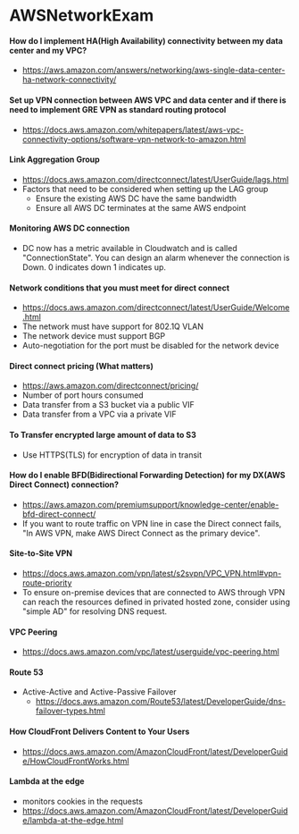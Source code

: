 # AWSNetworkExam


#### How do I implement HA(High Availability) connectivity between my data center and my VPC?
  * https://aws.amazon.com/answers/networking/aws-single-data-center-ha-network-connectivity/
#### Set up VPN connection between AWS VPC and data center and if there is need to implement GRE VPN as standard routing protocol
  * https://docs.aws.amazon.com/whitepapers/latest/aws-vpc-connectivity-options/software-vpn-network-to-amazon.html
#### Link Aggregation Group
  * https://docs.aws.amazon.com/directconnect/latest/UserGuide/lags.html
  * Factors that need to be considered when setting up the LAG group
    * Ensure the existing AWS DC have the same bandwidth
    * Ensure all AWS DC terminates at the same AWS endpoint
#### Monitoring AWS DC connection
  * DC now has a metric available in Cloudwatch and is called "ConnectionState". You can design an alarm whenever the connection is Down. 0 indicates down 1 indicates up.
#### Network conditions that you must meet for direct connect
  * https://docs.aws.amazon.com/directconnect/latest/UserGuide/Welcome.html
  * The network must have support for 802.1Q VLAN
  * The network device must support BGP
  * Auto-negotiation for the port must be disabled for the network device
#### Direct connect pricing (What matters)
  * https://aws.amazon.com/directconnect/pricing/
  * Number of port hours consumed
  * Data transfer from a S3 bucket via a public VIF
  * Data transfer from a VPC via a private VIF
#### To Transfer encrypted large amount of data to S3 
  * Use HTTPS(TLS) for encryption of data in transit
#### How do I enable BFD(Bidirectional Forwarding Detection) for my DX(AWS Direct Connect) connection?
  * https://aws.amazon.com/premiumsupport/knowledge-center/enable-bfd-direct-connect/
  * If you want to route traffic on VPN line in case the Direct connect fails, "In AWS VPN, make AWS Direct Connect as the primary device".
#### Site-to-Site VPN
  * https://docs.aws.amazon.com/vpn/latest/s2svpn/VPC_VPN.html#vpn-route-priority
  * To ensure on-premise devices that are connected to AWS through VPN can reach the resources defined in privated hosted zone, consider using "simple AD" for resolving DNS request.
#### VPC Peering
  * https://docs.aws.amazon.com/vpc/latest/userguide/vpc-peering.html
#### Route 53
  * Active-Active and Active-Passive Failover
    * https://docs.aws.amazon.com/Route53/latest/DeveloperGuide/dns-failover-types.html
#### How CloudFront Delivers Content to Your Users
  * https://docs.aws.amazon.com/AmazonCloudFront/latest/DeveloperGuide/HowCloudFrontWorks.html
#### Lambda at the edge
  * monitors cookies in the requests
  * https://docs.aws.amazon.com/AmazonCloudFront/latest/DeveloperGuide/lambda-at-the-edge.html
  
  
